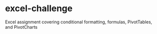 # excel-challenge
Excel assignment covering conditional formatting, formulas, PivotTables, and PivotCharts
